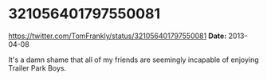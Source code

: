 # 321056401797550081
https://twitter.com/TomFrankly/status/321056401797550081
**Date:** 2013-04-08

It's a damn shame that all of my friends are seemingly incapable of enjoying Trailer Park Boys.
